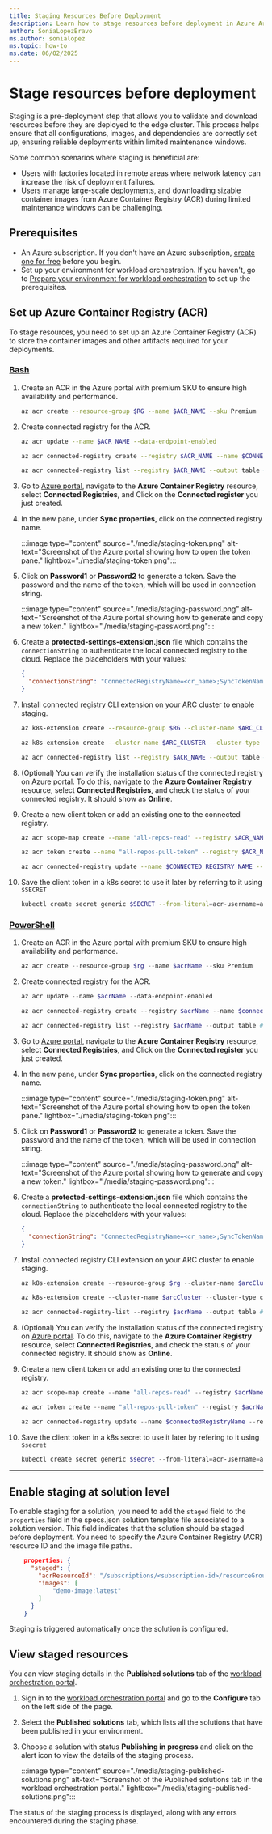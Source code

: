 ```yaml
---
title: Staging Resources Before Deployment
description: Learn how to stage resources before deployment in Azure Arc Workload Orchestration.
author: SoniaLopezBravo
ms.author: sonialopez
ms.topic: how-to
ms.date: 06/02/2025
---
```


# Stage resources before deployment

Staging is a pre-deployment step that allows you to validate and download resources before they are deployed to the edge cluster. This process helps ensure that all configurations, images, and dependencies are correctly set up, ensuring reliable deployments within limited maintenance windows. 

Some common scenarios where staging is beneficial are:

- Users with factories located in remote areas where network latency can increase the risk of deployment failures.
- Users manage large-scale deployments, and downloading sizable container images from Azure Container Registry (ACR) during limited maintenance windows can be challenging.

## Prerequisites

- An Azure subscription. If you don't have an Azure subscription, [create one for free](https://azure.microsoft.com/free/?WT.mc_id=A261C142F) before you begin.
- Set up your environment for workload orchestration. If you haven't, go to [Prepare your environment for workload orchestration](initial-setup-environment.md) to set up the prerequisites.

## Set up Azure Container Registry (ACR)

To stage resources, you need to set up an Azure Container Registry (ACR) to store the container images and other artifacts required for your deployments. 

### [Bash](#tab/bash)

1. Create an ACR in the Azure portal with premium SKU to ensure high availability and performance.

    ```bash
    az acr create --resource-group $RG --name $ACR_NAME --sku Premium
    ```

1. Create connected registry for the ACR.

    ```bash
    az acr update --name $ACR_NAME --data-endpoint-enabled

    az acr connected-registry create --registry $ACR_NAME --name $CONNECTED_REGISTRY_NAME --repository "staging-temp" --mode ReadOnly --log-level Debug --yes

    az acr connected-registry list --registry $ACR_NAME --output table # shows offline
    ```

1. Go to [Azure portal](https://portal.azure.com/), navigate to the **Azure Container Registry** resource, select **Connected Registries**, and Click on the **Connected register** you just created.
1. In the new pane, under **Sync properties**, click on the connected registry name.

    :::image type="content" source="./media/staging-token.png" alt-text="Screenshot of the Azure portal showing how to open the token pane." lightbox="./media/staging-token.png":::

1. Click on **Password1** or **Password2** to generate a token. Save the password and the name of the token, which will be used in connection string.

    :::image type="content" source="./media/staging-password.png" alt-text="Screenshot of the Azure portal showing how to generate and copy a new token." lightbox="./media/staging-password.png":::

1. Create a **protected-settings-extension.json** file which contains the `connectionString` to authenticate the local connected registry to the cloud. Replace the placeholders with your values:

    ```json
    {
      "connectionString": "ConnectedRegistryName=<cr_name>;SyncTokenName=<token_name>;SyncTokenPassword=<password>;ParentGatewayEndpoint=<acr_name>.eastus.data.azurecr.io;ParentEndpointProtocol=https"
    }
    ```

1. Install connected registry CLI extension on your ARC cluster to enable staging.

    ```bash
    az k8s-extension create --resource-group $RG --cluster-name $ARC_CLUSTER --name "<name>" --cluster-type connectedClusters --extension-type microsoft.iotoperations.platform --scope cluster --release-namespace cert-manager

    az k8s-extension create --cluster-name $ARC_CLUSTER --cluster-type connectedClusters --extension-type Microsoft.ContainerRegistry.ConnectedRegistry --name $CONNECTED_CR_NAME --resource-group $RG --config service-clusterIP=$VALID_IP --config pvc-storageClassName=$STORAGE_CLASS --config pvc.storageRequest=$STORAGE_CAPACITY --config cert-manager.install=false --config-protected-file protected-settings-extension.json

    az acr connected-registry list --registry $ACR_NAME --output table # shows online
    ```

1. (Optional) You can verify the installation status of the connected registry on Azure portal. To do this, navigate to the **Azure Container Registry** resource, select **Connected Registries**, and check the status of your connected registry. It should show as **Online**.

1. Create a new client token or add an existing one to the connected registry.

    ```bash
    az acr scope-map create --name "all-repos-read" --registry $ACR_NAME --repository "staging-temp" content/read metadata/read --description "Scope map for pulling from ACR"

    az acr token create --name "all-repos-pull-token" --registry $ACR_NAME --scope-map "all-repos-read"

    az acr connected-registry update --name $CONNECTED_REGISTRY_NAME --registry $ACR_NAME --add-client-token "all-repos-pull-token"
    ```

1. Save the client token in a k8s secret to use it later by referring to it using `$SECRET`

    ```bash
    kubectl create secret generic $SECRET --from-literal=acr-username=admin --from-literal=acr-password="<token password>"
    ```

### [PowerShell](#tab/powershell)

1. Create an ACR in the Azure portal with premium SKU to ensure high availability and performance.

    ```powershell
    az acr create --resource-group $rg --name $acrName --sku Premium
    ```

1. Create connected registry for the ACR.

    ```powershell
    az acr update --name $acrName --data-endpoint-enabled
    
    az acr connected-registry create --registry $acrName --name $connectedRegistryName --repository "staging-temp" --mode ReadOnly --log-level Debug --yes
    
    az acr connected-registry list --registry $acrName --output table # shows offline
    ```

1. Go to [Azure portal](https://portal.azure.com/), navigate to the **Azure Container Registry** resource, select **Connected Registries**, and Click on the **Connected register** you just created.
1. In the new pane, under **Sync properties**, click on the connected registry name.

    :::image type="content" source="./media/staging-token.png" alt-text="Screenshot of the Azure portal showing how to open the token pane." lightbox="./media/staging-token.png":::

1. Click on **Password1** or **Password2** to generate a token. Save the password and the name of the token, which will be used in connection string.

    :::image type="content" source="./media/staging-password.png" alt-text="Screenshot of the Azure portal showing how to generate and copy a new token." lightbox="./media/staging-password.png":::

1. Create a **protected-settings-extension.json** file which contains the `connectionString` to authenticate the local connected registry to the cloud. Replace the placeholders with your values:

    ```json
    {
      "connectionString": "ConnectedRegistryName=<cr_name>;SyncTokenName=<token_name>;SyncTokenPassword=<password>;ParentGatewayEndpoint=<acr_name>.eastus.data.azurecr.io;ParentEndpointProtocol=https"
    }
    ```

1. Install connected registry CLI extension on your ARC cluster to enable staging.

    ```powershell
    az k8s-extension create --resource-group $rg --cluster-name $arcCluster --name "<name>" --cluster-type connectedClusters --extension-type microsoft.iotoperations.platform --scope cluster --release-namespace cert-manager

    az k8s-extension create --cluster-name $arcCluster --cluster-type connectedClusters --extension-type Microsoft.ContainerRegistry.ConnectedRegistry --name $connectedCrName --resource-group $rg --config service-clusterIP=$valid_IP --config pvc-storageClassName=$storageClass --config pvc.storageRequest=$storage_capacity --config cert-manager.install=false --config-protected-file protected-settings-extension.json 

    az acr connected-registry-list --registry $acrName --output table # shows online
    ```

1. (Optional) You can verify the installation status of the connected registry on [Azure portal](https://portal.azure.com/). To do this, navigate to the **Azure Container Registry** resource, select **Connected Registries**, and check the status of your connected registry. It should show as **Online**.

1. Create a new client token or add an existing one to the connected registry.

    ```powershell
    az acr scope-map create --name "all-repos-read" --registry $acrName --repository "staging-temp" content/read metadata/read --description "Scope map for pulling from ACR"

    az acr token create --name "all-repos-pull-token" --registry $acrName --scope-map "all-repos-read"

    az acr connected-registry update --name $connectedRegistryName --registry $acrName --add-client-token "all-repos-pull-token" 
    ```

1. Save the client token in a k8s secret to use it later by refering to it using `$secret`

    ```powershell
    kubectl create secret generic $secret --from-literal=acr-username=admin --from-literal=acr-password="<token password>"
    ```

***

## Enable staging at solution level

To enable staging for a solution, you need to add the `staged` field to the `properties` field in the specs.json solution template file associated to a solution version. This field indicates that the solution should be staged before deployment. You need to specify the Azure Container Registry (ACR) resource ID and the image file paths.

```json
    properties: {
      "staged": {
        "acrResourceId": "/subscriptions/<subscription-id>/resourceGroups/<resource-group>/providers/Microsoft.ContainerRegistry/registries/<acr-name>",
        "images": [
            "demo-image:latest"
        ]
      }
    }
```

Staging is triggered automatically once the solution is configured.

## View staged resources

You can view staging details in the **Published solutions** tab of the [workload orchestration portal](configure.md#view-the-published-solutions). 

1. Sign in to the [workload orchestration portal](https://portal.digitaloperations.configmanager.azure.com/#/browse/overview) and go to the **Configure** tab on the left side of the page.
1. Select the **Published solutions** tab, which lists all the solutions that have been published in your environment.
1. Choose a solution with status **Publishing in progress** and click on the alert icon to view the details of the staging process.

    :::image type="content" source="./media/staging-published-solutions.png" alt-text="Screenshot of the Published solutions tab in the workload orchestration portal." lightbox="./media/staging-published-solutions.png":::


The status of the staging process is displayed, along with any errors encountered during the staging phase.

